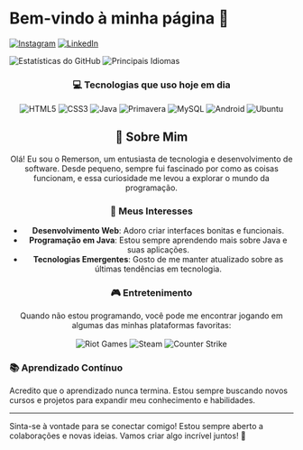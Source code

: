 

# Bem-vindo à minha página 👋

[![Instagram](https://img.shields.io/badge/Instagram-E4405F?style=for-the-badge&logo=instagram&logoColor=white)](https://www.instagram.com/remerson_gd9)
[![LinkedIn](https://img.shields.io/badge/LinkedIn-0077B5?style=for-the-badge&logo=linkedin&logoColor=white)](https://www.linkedin.com/in/remerson-concei%C3%A7%C3%A3o)

![Estatísticas do GitHub](https://github-readme-stats.vercel.app/api?username=Remerson09&show_icons=true&theme=highcontrast&card_width=400)
![Principais Idiomas](https://github-readme-stats.vercel.app/api/top-langs/?username=Remerson09&hide=javascript,html&bg_color=000000&title_color=FFFFFF&text_color=FFFFFF&card_width=400)

<div align="center">

### 💻 Tecnologias que uso hoje em dia
<div style="display: inline-block"> 
    <img align="center" alt="HTML5" src="https://img.shields.io/badge/HTML5-E34F26?style=for-the-badge&logo=html5&logoColor=branco"/> 
    <img align="center" alt="CSS3" src="https://img.shields.io/badge/CSS3-1572B6?style=for-the-badge&logo=css3&logoColor=branco"/> 
    <img align="center" alt="Java" src="https://img.shields.io/badge/Java-ED8B00?style=for-the-badge&logo=openjdk&logoColor=branco"/> 
    <img align="center" alt="Primavera" src="https://img.shields.io/badge/Spring-6DB33F?style=for-the-badge&logo=spring&logoColor=branco"/> 
    <img align="center" alt="MySQL" src="https://img.shields.io/badge/MySQL-005C84?style=for-the-badge&logo=mysql&logoColor=branco"/> 
    <img align="center" alt="Android" src="https://img.shields.io/badge/Android-3DDC84?style=for-the-badge&logo=android&logoColor=branco"/> 
    <img align="center" alt="Ubuntu" src="https://img.shields.io/badge/Ubuntu-E95420?style=for-the-badge&logo=ubuntu&logoColor=branco"/> 
</div>

## 🌟 Sobre Mim
Olá! Eu sou o Remerson, um entusiasta de tecnologia e desenvolvimento de software. Desde pequeno, sempre fui fascinado por como as coisas funcionam, e essa curiosidade me levou a explorar o mundo da programação.

### 🎯 Meus Interesses
- **Desenvolvimento Web**: Adoro criar interfaces bonitas e funcionais.
- **Programação em Java**: Estou sempre aprendendo mais sobre Java e suas aplicações.
- **Tecnologias Emergentes**: Gosto de me manter atualizado sobre as últimas tendências em tecnologia.

### 🎮 Entretenimento
Quando não estou programando, você pode me encontrar jogando em algumas das minhas plataformas favoritas: 
<div style="display: inline-block"> 
    <img align="center" alt="Riot Games" src="https://img.shields.io/badge/Riot_Games-D32936?style=for-the-badge&logo=riot-games&logoColor=white"/> 
    <img align="center" alt="Steam" src="https://img.shields.io/badge/Steam-000000?style=for-the-badge&logo=steam&logoColor=white"/> 
    <img align="center" alt="Counter Strike" src="https://img.shields.io/badge/Counter_Strike-000000?style=for-the-badge&logo=counter-strike&logoColor=white"/> 
</div>

</div>

### 📚 Aprendizado Contínuo
Acredito que o aprendizado nunca termina. Estou sempre buscando novos cursos e projetos para expandir meu conhecimento e habilidades.

---

Sinta-se à vontade para se conectar comigo! Estou sempre aberto a colaborações e novas ideias. Vamos criar algo incrível juntos! 🚀


